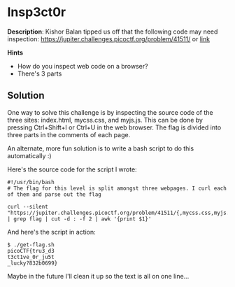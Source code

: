 # Insp3ct0r
**Description**: Kishor Balan tipped us off that the following code may need inspection: https://jupiter.challenges.picoctf.org/problem/41511/ or [link](https://jupiter.challenges.picoctf.org/problem/41511/)

**Hints**
- How do you inspect web code on a browser?
- There's 3 parts

## Solution

One way to solve this challenge is by inspecting the source code of the three sites: index.html, mycss.css, and 
myjs.js. This can be done by pressing Ctrl+Shift+I or Ctrl+U in the web browser.
The flag is divided into three parts in the comments of each page.

An alternate, more fun solution is to write a bash script to do this automatically :)

Here's the source code for the script I wrote:
```
#!/usr/bin/bash
# The flag for this level is split amongst three webpages. I curl each of them and parse out the flag

curl --silent "https://jupiter.challenges.picoctf.org/problem/41511/{,mycss.css,myjs.js}" | grep flag | cut -d : -f 2 | awk '{print $1}'
```

And here's the script in action:
```
$ ./get-flag.sh 
picoCTF{tru3_d3
t3ct1ve_0r_ju5t
_lucky?832b0699}
```

Maybe in the future I'll clean it up so the text is all on one line...
